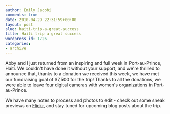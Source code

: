 ```yaml
---
author: Emily Jacobi
comments: true
date: 2010-04-29 22:31:59+00:00
layout: post
slug: haiti-trip-a-great-success
title: Haiti trip a great success
wordpress_id: 1726
categories:
- archive
---
```


Abby and I just returned from an inspiring and full week in Port-au-Prince, Haiti. We couldn't have done it without your support, and we're thrilled to announce that, thanks to a donation we received this week, we have met our fundraising goal of $7,500 for the trip! Thanks to all the donations, we were able to leave four digital cameras with women's organizations in Port-au-Prince.

We have many notes to process and photos to edit - check out some sneak previews on [Flickr](http://www.flickr.com/photos/digitaldemocracy/), and stay tuned for upcoming blog posts about the trip.
